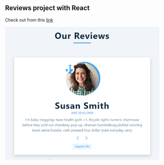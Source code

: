 ## Reviews project with React

Check out from this [link](reviews-project-hyb.netlify.app)


![reviews](gif.gif)
